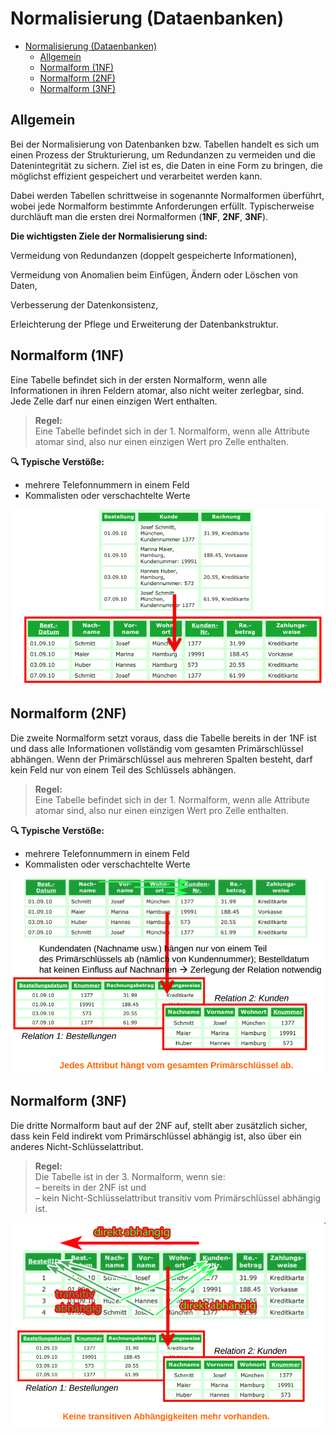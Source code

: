 # Normalisierung (Dataenbanken)

- [Normalisierung (Dataenbanken)](#normalisierung-dataenbanken)
  - [Allgemein](#allgemein)
  - [Normalform (1NF)](#normalform-1nf)
  - [Normalform (2NF)](#normalform-2nf)
  - [Normalform (3NF)](#normalform-3nf)

## Allgemein
Bei der Normalisierung von Datenbanken bzw. Tabellen handelt es sich um einen Prozess der Strukturierung, um Redundanzen zu vermeiden und die Datenintegrität zu sichern. Ziel ist es, die Daten in eine Form zu bringen, die möglichst effizient gespeichert und verarbeitet werden kann.

Dabei werden Tabellen schrittweise in sogenannte Normalformen überführt, wobei jede Normalform bestimmte Anforderungen erfüllt. Typischerweise durchläuft man die ersten drei Normalformen (**1NF**, **2NF**, **3NF**).

**Die wichtigsten Ziele der Normalisierung sind:**

Vermeidung von Redundanzen (doppelt gespeicherte Informationen),

Vermeidung von Anomalien beim Einfügen, Ändern oder Löschen von Daten,

Verbesserung der Datenkonsistenz,

Erleichterung der Pflege und Erweiterung der Datenbankstruktur.


## Normalform (1NF)
Eine Tabelle befindet sich in der ersten Normalform, wenn alle Informationen in ihren Feldern atomar, also nicht weiter zerlegbar, sind. Jede Zelle darf nur einen einzigen Wert enthalten.

> **Regel:**\
> Eine Tabelle befindet sich in der 1. Normalform, wenn alle Attribute atomar sind, also nur einen einzigen Wert pro Zelle enthalten.

**🔍 Typische Verstöße:**
- mehrere Telefonnummern in einem Feld
- Kommalisten oder verschachtelte Werte

![1NF](./src/1NF.png)


## Normalform (2NF)
Die zweite Normalform setzt voraus, dass die Tabelle bereits in der 1NF ist und dass alle Informationen vollständig vom gesamten Primärschlüssel abhängen. Wenn der Primärschlüssel aus mehreren Spalten besteht, darf kein Feld nur von einem Teil des Schlüssels abhängen.

> **Regel:**\
> Eine Tabelle befindet sich in der 1. Normalform, wenn alle Attribute atomar sind, also nur einen einzigen Wert pro Zelle enthalten.

**🔍 Typische Verstöße:**

- mehrere Telefonnummern in einem Feld
- Kommalisten oder verschachtelte Werte

![2NF](./src/2NF.png)

## Normalform (3NF)
Die dritte Normalform baut auf der 2NF auf, stellt aber zusätzlich sicher, dass kein Feld indirekt vom Primärschlüssel abhängig ist, also über ein anderes Nicht-Schlüsselattribut.

> **Regel:**\
> Die Tabelle ist in der 3. Normalform, wenn sie:\
> – bereits in der 2NF ist und\
> – kein Nicht-Schlüsselattribut transitiv vom Primärschlüssel abhängig ist.

![3NF](./src/3NF.png)
